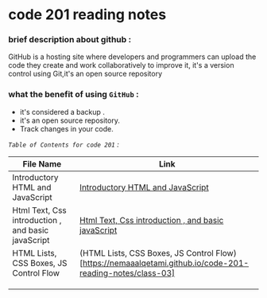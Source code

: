 

# code 201 reading notes



###  brief description about github :


 GitHub is a hosting site where developers and programmers can upload the code they create and work collaboratively to improve it, 
 it's a version control using Git,it's an open source repository 
 

###  what the benefit of using `GitHub` : 

+ it's considered a backup .
+ it's an open source repository. 
+ Track changes in your code.


 
*`Table of Contents for code 201` :*


| **File Name**  | **Link** |
| ----------- | ----------- |
|Introductory HTML and JavaScript | [Introductory HTML and JavaScript](https://nemaaalqetami.github.io/code-201-reading-notes/class01) |
|Html Text, Css introduction , and basic javaScript| [Html Text, Css introduction , and basic javaScript](https://nemaaalqetami.github.io/code-201-reading-notes/class-02)|
| HTML Lists, CSS Boxes, JS Control Flow| (HTML Lists, CSS Boxes, JS Control Flow)[https://nemaaalqetami.github.io/code-201-reading-notes/class-03]|
| | |
| | |
|| |

